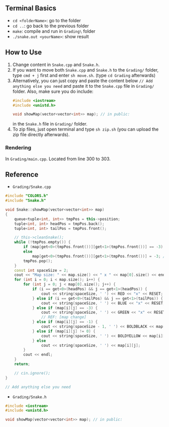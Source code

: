 ## Terminal Basics
+ `cd <folderName>`: go to the folder
+ `cd ..`: go back to the previous folder
+ `make`: compile and run in `Grading\` folder
+ `./snake.out <yourName>`: show result

## How to Use
1. Change content in `Snake.cpp` and `Snake.h`.
2. If you want to move both `Snake.cpp` and `Snake.h` to the `Grading/` folder, type `cmd + j` first and enter `sh move.sh`. (type `cd Grading` afterwards)
3. Alternatively, you can just copy and paste the content below `// Add anything else you need` and paste it to the `Snake.cpp` file in `Grading/` folder. Also, make sure you do include:
    ```cpp
    #include <iostream>
    #include <unistd.h>

    void showMap(vector<vector<int>> map); // in public:
    ```
    in the `Snake.h` file in `Grading/` folder.
4. To zip files, just open terminal and type `sh zip.sh` (you can upload the zip file directly afterwards).


### Rendering
In `Grading/main.cpp`. Located from line 300 to 303.

## Reference
+ `Grading/Snake.cpp`
```cpp
#include "COLORS.h"
#include "Snake.h"

void Snake::showMap(vector<vector<int>> map)
{
    queue<tuple<int, int>> tmpPos = this->position;
    tuple<int, int> headPos = tmpPos.back();
    tuple<int, int> tailPos = tmpPos.front();

    // this->cleanSnake();
    while (!tmpPos.empty()) {
        if (map[get<0>(tmpPos.front())][get<1>(tmpPos.front())] == -3) return;
        else
            map[get<0>(tmpPos.front())][get<1>(tmpPos.front())] = -3; //REF: [map change]
        tmpPos.pop();
    }
    const int spaceSize = 2;
    cout << "Map size: " << map.size() << " x " << map[0].size() << endl;
    for (int i = 0; i < map.size(); i++) {
        for (int j = 0; j < map[0].size(); j++) {
            if (i == get<0>(headPos) && j == get<1>(headPos)) {
                cout << string(spaceSize, ' ') << RED << "x" << RESET;
            } else if (i == get<0>(tailPos) && j == get<1>(tailPos)) {
                cout << string(spaceSize, ' ') << BLUE << "x" << RESET;
            } else if (map[i][j] == -3) {
                cout << string(spaceSize, ' ') << GREEN << "x" << RESET;
                // REF: [map change]
            } else if (map[i][j] == -1) {
                cout << string(spaceSize - 1, ' ') << BOLDBLACK << map[i][j] << RESET;
            } else if (map[i][j] != 0) {
                cout << string(spaceSize, ' ') << BOLDYELLOW << map[i][j] << RESET;
            } else
                cout << string(spaceSize, ' ') << map[i][j];
        }
        cout << endl;
    }
    return;

    // cin.ignore();
}

// Add anything else you need
```
+ `Grading/Snake.h`
```cpp
#include <iostream>
#include <unistd.h>

void showMap(vector<vector<int>> map); // in public:
```